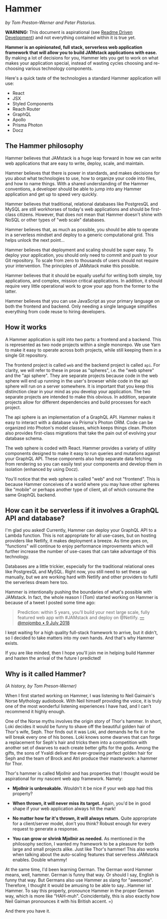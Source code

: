 # Hammer

*by Tom Preston-Werner and Peter Pistorius.*

**WARNING:** This document is aspirational (see [Readme Driven
Development](https://tom.preston-werner.com/2010/08/23/readme-driven-development.html))
and not everything contained within it is true yet.

**Hammer is an opinionated, full stack, serverless web application framework
that will allow you to build JAMstack applications with ease.** By making a lot
of decisions for you, Hammer lets you get to work on what makes your application
special, instead of wasting cycles choosing and re-choosing various technology
components.

Here's a quick taste of the technologies a standard Hammer application will use:

* React
* JSX
* Styled Components
* Reach Router
* GraphQL
* Apollo
* Prisma Photon
* Docz

## The Hammer philosophy

Hammer believes that JAMstack is a huge leap forward in how we can write web
applications that are easy to write, deploy, scale, and maintain.

Hammer believes that there is power in standards, and makes decisions for you
about what technologies to use, how to organize your code into files, and how to
name things. With a shared understanding of the Hammer conventions, a developer
should be able to jump into any Hammer application and get up to speed very
quickly.

Hammer believes that traditional, relational databases like PostgresQL and MySQL
are still workhorses of today's web applications and should be first-class
citizens. However, that does not mean that Hammer doesn't shine with NoSQL or
other types of "web scale" databases.

Hammer believes that, as much as possible, you should be able to operate in a
serverless mindset and deploy to a generic computational grid. This helps unlock
the next point...

Hammer believes that deployment and scaling should be super easy. To deploy your
application, you should only need to commit and push to your Git repository. To
scale from zero to thousands of users should not require your intervention. The
principles of JAMstack make this possible.

Hammer believes that it should be equally useful for writing both simple, toy
applications, and complex, mission critical applications. In addition, it should
require very little operational work to grow your app from the former to the
latter.

Hammer believes that you can use JavaScript as your primary language on both the
frontend and backend. Only needing a single language simplifies everything from
code reuse to hiring developers.

## How it works

A Hammer application is split into two parts: a frontend and a backend. This is
represented as two node projects within a single monorepo. We use Yarn to make
it easy to operate across both projects, while still keeping them in a single
Git repository.

The frontend project is called `web` and the backend project is called `api`.
For clarity, we will refer to these in prose as "spheres", i.e. the "web sphere"
and the "api sphere". They are separate projects because code in the web sphere
will end up running in the user's browser while code in the api sphere will run
on a server somewhere. It is important that you keep this distinction clear in
your mind as you develop your application. The two separate projects are
intended to make this obvious. In addition, separate projects allow for
different dependencies and build processes for each project.

The api sphere is an implementation of a GraphQL API. Hammer makes it easy to
interact with a database via Prisma's Photon ORM. Code can be organized into
Photon's model classes, which keeps things clean. Photon also provides
first-class migrations that take the pain out of evolving your database schema.

The web sphere is coded with React. Hammer provides a variety of utility
components designed to make it easy to run queries and mutations against your
GraphQL API. These components also help separate data fetching from rendering so
you can easily test your components and develop them in isolation (enhanced by
using Docz).

You'll notice that the web sphere is called "web" and not "frontend". This is
because Hammer conceives of a world where you may have other spheres like
"mobile" or perhaps another type of client, all of which consume the same
GraphQL backend.

## How can it be serverless if it involves a GraphQL API and database?

I'm glad you asked! Currently, Hammer can deploy your GraphQL API to a Lambda
function. This is not appropriate for all use-cases, but on hosting providers
like Netlify, it makes deployment a breeze. As time goes on, "functions" will
continue to enjoy performance improvements which will further increase the
number of use-cases that can take advantage of this technology.

Databases are a little trickier, especially for the traditional relational ones
like PostgresQL and MySQL. Right now, you still need to set these up manually,
but we are working hard with Netlify and other providers to fulfil the
serverless dream here too.

Hammer is intentionally pushing the boundaries of what's possible with JAMstack.
In fact, the whole reason I (Tom) started working on Hammer is because of a
tweet I posted some time ago:

> Prediction: within 5 years, you’ll build your next large scale, fully featured
> web app with #JAMstack and deploy on @Netlify. [—@mojombo • 9 July
> 2018](https://twitter.com/mojombo/status/1016506622477135872)

I kept waiting for a high quality full-stack framework to arrive, but it didn't,
so I decided to take matters into my own hands. And that's why Hammer exists.

If you are like minded, then I hope you'll join me in helping build Hammer and
hasten the arrival of the future I predicted!

## Why is it called Hammer?

*(A history, by Tom Preson-Werner)*

When I first started working on Hammer, I was listening to Neil Gaimain's Norse
Mythology audiobook. With Neil himself providing the voice, it is truly one of
the most wonderful listening experiences I have had, and I can't recommend it
highly enough.

One of the Norse myths involves the origin story of Thor's hammer. In short,
Loki decides it would be funny to shave off the beautiful golden hair of Thor's
wife, Seph. Thor finds out it was Loki, and demands he fix it or he will break
every one of his bones. Loki knows some dwarves that can forge a replacement for
Seph's hair and tricks them into a competition with another set of dwarves to
each create better gifts for the gods. Among the gifts, the sons of Yvaldi
deliver the ever-growing perfect golden hair for Seph and the team of Brock and
Atri produce their masterwork: a hammer for Thor.

Thor's hammer is called Mjollnir and has properties that I thought would be
aspirational for my nascent web app framework. Namely:

* **Mjollnir is unbreakable.** Wouldn't it be nice if your web app had this
  property?

* **When thrown, it will never miss its target.** Again, you'd be in good shape
  if your web application always hit the mark!

* **No matter how far it's thrown, it will always return.** Quite appropriate
  for a client/server model, don't you think? Robust enough for every request to
  generate a response.

* **You can grow or shrink Mjollnir as needed.** As mentioned in the philosophy
  section, I wanted my framework to be a pleasure for both large and small
  projects alike. Just like Thor's hammer! This also works when talking about
  the auto-scaling features that serverless JAMstack enables. Double whammy!

At the same time, I'd been learning German. The German word Hammer means, well,
hammer. German is funny that way. Or should I say, English is funny that way.
But Germans also use Hammer as slang for "awesome". Therefore, I thought it
would be amusing to be able to say...Hammer ist Hammer. To say this properly,
pronounce Hammer in the proper German way, which is more like "HAH-muh".
Coincidentally, this is also exactly how Neil Gaiman pronounces it with his
British accent. =)

And there you have it.

